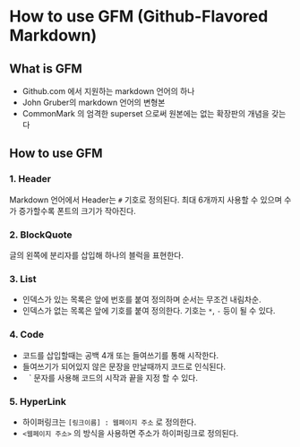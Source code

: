 # How to use GFM (Github-Flavored Markdown)

## What is GFM  
* Github.com 에서 지원하는 markdown 언어의 하나  
* John Gruber의 markdown 언어의 변형본
* CommonMark 의 엄격한 superset 으로써 원본에는 없는 확장판의 개념을 갖는다  

## How to use GFM

### 1. Header  
Markdown 언어에서 Header는 `#` 기호로 정의된다.
최대 6개까지 사용할 수 있으며 
수가 증가할수록 폰트의 크기가 작아진다.

### 2. BlockQuote
글의 왼쪽에 분리자를 삽입해 하나의 블럭을 표현한다.  

### 3. List
* 인덱스가 있는 목록은 앞에 번호를 붙여 정의하며 순서는 무조건 내림차순.  
* 인덱스가 없는 목록은 앞에 기호를 붙여 정의한다.
기호는 `*`, `-` 등이 될 수 있다.  

### 4. Code
* 코드를 삽입할때는 공백 4개 또는 들여쓰기를 통해 시작한다.
* 들여쓰기가 되어있지 않은 문장을 만날때까지 코드로 인식된다.  
* ` ` ` 문자를 사용해 코드의 시작과 끝을 지정 할 수 있다. 

### 5. HyperLink
* 하이퍼링크는 `[링크이름] : 웹페이지 주소` 로 정의한다.
* `<웹페이지 주소>` 의 방식을 사용하면 주소가 하이퍼링크로 정의된다.
